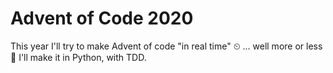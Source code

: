 # Advent of Code 2020

This year I'll try to make Advent of code "in real time" ⏲ ... well more or less 😬 I'll make it in Python, with TDD.
